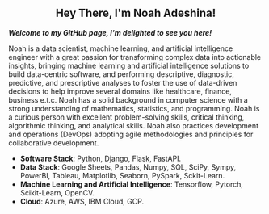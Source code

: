 <div align="center">
    <h2> 
        <div>Hey There, I'm Noah Adeshina!</div>
    </h2>
</div>

***Welcome to my GitHub page, I'm delighted to see you here!***

Noah is a data scientist, machine learning, and artificial intelligence engineer with a great passion for transforming complex data into actionable insights, bringing machine learning and artificial intelligence solutions to build data-centric software, and performing descriptive, diagnostic, predictive, and prescriptive analyses to foster the use of data-driven decisions to help improve several domains like healthcare, finance, business e.t.c. Noah has a solid background in computer science with a strong understanding of mathematics, statistics, and programming. Noah is a curious person with excellent problem-solving skills, critical thinking, algorithmic thinking, and analytical skills. Noah also practices development and operations (DevOps) adopting agile methodologies and principles for collaborative development.


- **Software Stack**: Python, Django, Flask, FastAPI.
- **Data Stack**: Google Sheets, Pandas, Numpy, SQL, SciPy, Sympy, PowerBI, Tableau, Matplotlib, Seaborn, PySpark, Sckit-Learn.
- **Machine Learning and Artificial Intelligence**: Tensorflow, Pytorch, Scikit-Learn, OpenCV.
- **Cloud**: Azure, AWS, IBM Cloud, GCP.

<!---
00NP1K4/00NP1K4 is a ✨ special ✨ repository because its `README.md` (this file) appears on your GitHub profile.
You can click the Preview link to take a look at your changes.
--->
